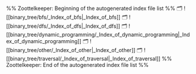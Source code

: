 %% Zoottelkeeper: Beginning of the autogenerated index file list  %%
🗂️ ![[binary_tree/bfs/_Index_of_bfs|_Index_of_bfs]]
🗂️ ![[binary_tree/dfs/_Index_of_dfs|_Index_of_dfs]]
🗂️ ![[binary_tree/dynamic_programming/_Index_of_dynamic_programming|_Index_of_dynamic_programming]]
🗂️ ![[binary_tree/other/_Index_of_other|_Index_of_other]]
🗂️ ![[binary_tree/traversal/_Index_of_traversal|_Index_of_traversal]]
%% Zoottelkeeper: End of the autogenerated index file list  %%

